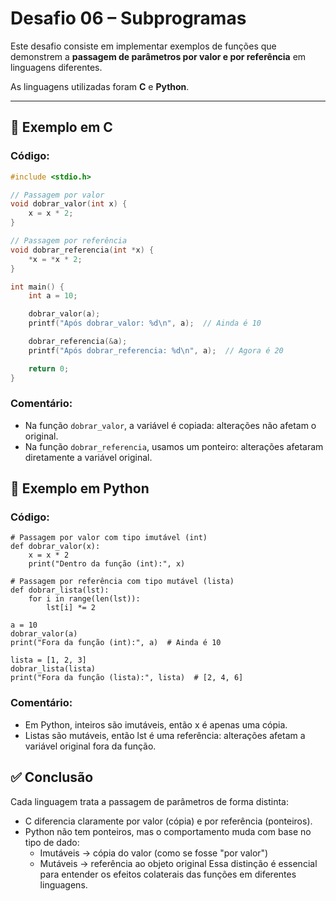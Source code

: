 # Desafio 06 – Subprogramas

Este desafio consiste em implementar exemplos de funções que demonstrem a **passagem de parâmetros por valor e por referência** em linguagens diferentes.

As linguagens utilizadas foram **C** e **Python**.

---

## 🧱 Exemplo em C

### Código:

```c
#include <stdio.h>

// Passagem por valor
void dobrar_valor(int x) {
    x = x * 2;
}

// Passagem por referência
void dobrar_referencia(int *x) {
    *x = *x * 2;
}

int main() {
    int a = 10;

    dobrar_valor(a);
    printf("Após dobrar_valor: %d\n", a);  // Ainda é 10

    dobrar_referencia(&a);
    printf("Após dobrar_referencia: %d\n", a);  // Agora é 20

    return 0;
}
```
### Comentário:
- Na função `dobrar_valor`, a variável é copiada: alterações não afetam o original.
- Na função `dobrar_referencia`, usamos um ponteiro: alterações afetaram diretamente a variável original.

## 🐍 Exemplo em Python


### Código:
```
# Passagem por valor com tipo imutável (int)
def dobrar_valor(x):
    x = x * 2
    print("Dentro da função (int):", x)

# Passagem por referência com tipo mutável (lista)
def dobrar_lista(lst):
    for i in range(len(lst)):
        lst[i] *= 2

a = 10
dobrar_valor(a)
print("Fora da função (int):", a)  # Ainda é 10

lista = [1, 2, 3]
dobrar_lista(lista)
print("Fora da função (lista):", lista)  # [2, 4, 6]
```
### Comentário:
- Em Python, inteiros são imutáveis, então x é apenas uma cópia.
- Listas são mutáveis, então lst é uma referência: alterações afetam a variável original fora da função.

## ✅ Conclusão
Cada linguagem trata a passagem de parâmetros de forma distinta:
- C diferencia claramente por valor (cópia) e por referência (ponteiros).
- Python não tem ponteiros, mas o comportamento muda com base no tipo de dado:
    - Imutáveis → cópia do valor (como se fosse "por valor")
    -  Mutáveis → referência ao objeto original
Essa distinção é essencial para entender os efeitos colaterais das funções em diferentes linguagens.
